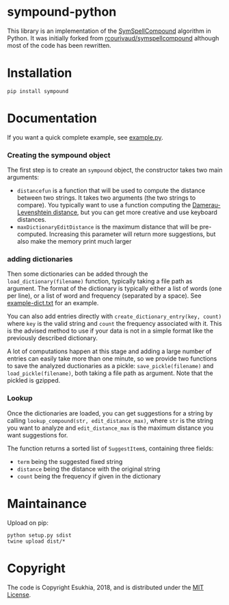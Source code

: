 # sympound-python

This library is an implementation of the [SymSpellCompound](https://github.com/wolfgarbe/SymSpell) algorithm in Python. It was initially forked from [rcourivaud/symspellcompound](https://github.com/rcourivaud/symspellcompound) although most of the code has been rewritten.

# Installation

```
pip install sympound
```

# Documentation

If you want a quick complete example, see [example.py](Speller.py).

### Creating the sympound object

The first step is to create an `sympound` object, the constructor takes two main arguments:

- `distancefun` is a function that will be used to compute the distance between two strings. It takes two arguments (the two strings to compare). You typically want to use a function computing the [Damerau-Levenshtein distance](https://en.wikipedia.org/wiki/Damerau%E2%80%93Levenshtein_distance), but you can get more creative and use keyboard distances.
- `maxDictionaryEditDistance` is the maximum distance that will be pre-computed. Increasing this parameter will return more suggestions, but also make the memory print much larger

### adding dictionaries

Then some dictionaries can be added through the `load_dictionary(filename)` function, typically taking a file path as argument. The format of the dictionary is typically either a list of words (one per line), or a list of word and frequency (separated by a space). See [example-dict.txt](example-dict.txt) for an example.

You can also add entries directly with `create_dictionary_entry(key, count)` where `key` is the valid string and `count` the frequency associated with it. This is the advised method to use if your data is not in a simple format like the previously described dictionary.

A lot of computations happen at this stage and adding a large number of entries can easily take more than one minute, so we provide two functions to save the analyzed ductionaries as a pickle: `save_pickle(filename)` and `load_pickle(filename)`, both taking a file path as argument. Note that the pickled is gzipped.

### Lookup

Once the dictionaries are loaded, you can get suggestions for a string by calling `lookup_compound(str, edit_distance_max)`, where `str` is the string you want to analyze and `edit_distance_max` is the maximum distance you want suggestions for.

The function returns a sorted list of `SuggestItem`s, containing three fields:

- `term` being the suggested fixed string
- `distance` being the distance with the original string
- `count` being the frequency if given in the dictionary

# Maintainance

Upload on pip:

```
python setup.py sdist
twine upload dist/*
```

# Copyright

The code is Copyright Esukhia, 2018, and is distributed under the [MIT License](LICENSE).